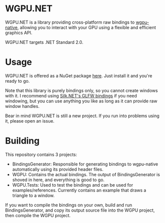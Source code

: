 # WGPU.NET
WGPU.NET is a library providing cross-platform raw bindings to [wgpu-native](https://github.com/gfx-rs/wgpu-native), allowing you to interact with your GPU using a flexible and efficient graphics API.

WGPU.NET targets .NET Standard 2.0.

# Usage
WGPU.NET is offered as a NuGet package [here](https://www.nuget.org/packages/WGPU.NET/0.2.0). Just install it and you're ready to go.

Note that this library is purely bindings only, so you cannot create windows with it. I recommend using [Silk.NET's GLFW bindings](https://www.nuget.org/packages/Silk.NET.GLFW/) if you need windowing, but you can use anything you like as long as it can provide raw window handles.

Bear in mind WGPU.NET is still a new project. If you run into problems using it, please open an issue.

# Building
This repository contains 3 projects:
- BindingsGenerator: Responsible for generating bindings to wgpu-native automatically using its provided header files.
- WGPU: Contains the actual bindings. The output of BindingsGenerator is shoved in here, and everything is good to go.
- WGPU.Tests: Used to test the bindings and can be used for examples/references. Currently contains an example that draws a triangle to a window.

If you want to compile the bindings on your own, build and run BindingsGenerator, and copy its output source file into the WGPU project, then compile the WGPU project.
